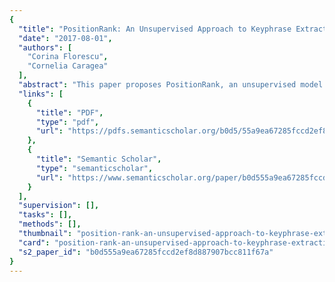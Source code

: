 ```yaml
---
{
  "title": "PositionRank: An Unsupervised Approach to Keyphrase Extraction from Scholarly Documents",
  "date": "2017-08-01",
  "authors": [
    "Corina Florescu",
    "Cornelia Caragea"
  ],
  "abstract": "This paper proposes PositionRank, an unsupervised model for keyphrase extraction from scholarly documents that incorporates information from all positions of a word's occurrences into a biased PageRank.",
  "links": [
    {
      "title": "PDF",
      "type": "pdf",
      "url": "https://pdfs.semanticscholar.org/b0d5/55a9ea67285fccd2ef8d887907bcc811f67a.pdf"
    },
    {
      "title": "Semantic Scholar",
      "type": "semanticscholar",
      "url": "https://www.semanticscholar.org/paper/b0d555a9ea67285fccd2ef8d887907bcc811f67a"
    }
  ],
  "supervision": [],
  "tasks": [],
  "methods": [],
  "thumbnail": "position-rank-an-unsupervised-approach-to-keyphrase-extraction-from-scholarly-documents-thumb.jpg",
  "card": "position-rank-an-unsupervised-approach-to-keyphrase-extraction-from-scholarly-documents-card.jpg",
  "s2_paper_id": "b0d555a9ea67285fccd2ef8d887907bcc811f67a"
}
---
```


